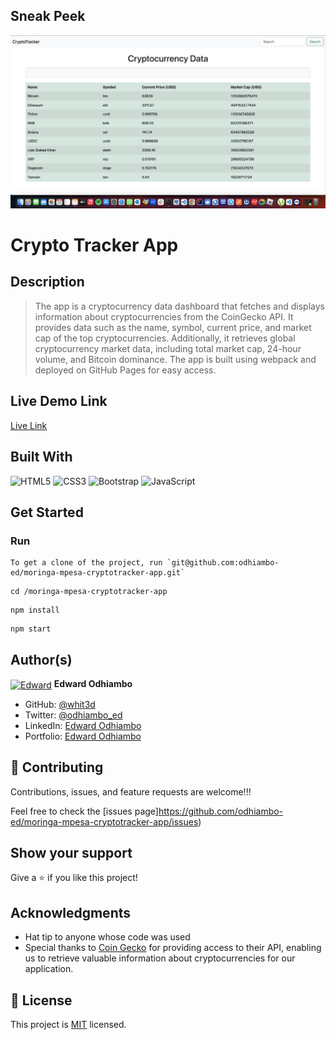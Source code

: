 ## Sneak Peek

![Chat](Screenshot-3.png)

# Crypto Tracker App

## Description

> The app is a cryptocurrency data dashboard that fetches and displays information about cryptocurrencies from the CoinGecko API. It provides data such as the name, symbol, current price, and market cap of the top cryptocurrencies. Additionally, it retrieves global cryptocurrency market data, including total market cap, 24-hour volume, and Bitcoin dominance. The app is built using webpack and deployed on GitHub Pages for easy access.

## Live Demo Link

[Live Link]()

## Built With

![HTML5](https://icongr.am/devicon/html5-original.svg?size=80&color=currentColor)
![CSS3](https://icongr.am/devicon/css3-original.svg?size=80&color=currentColor)
![Bootstrap](https://icongr.am/devicon/bootstrap-plain.svg?size=80&color=6916d0)
![JavaScript](https://icongr.am/devicon/javascript-plain.svg?size=80&color=6916d0)

## Get Started

### Run

```
To get a clone of the project, run `git@github.com:odhiambo-ed/moringa-mpesa-cryptotracker-app.git`
```

```
cd /moringa-mpesa-cryptotracker-app
```

```
npm install
```

```
npm start
```



## Author(s)

  <a href="https://github.com/odhiambo-ed" target="blank"><img align="center"
        src="https://github.com/white3d/GitHub-User-Content/blob/main/Passport_Ed-M.png"
        alt="Edward" height="80" width="80"/></a>   **Edward Odhiambo**

- GitHub: [@whit3d](https://github.com/odhiambo-ed)
- Twitter: [@odhiambo_ed](https://twitter.com/odhiambo_ed)
- LinkedIn: [Edward Odhiambo](https://www.linkedin.com/in/edward-odhiambo/)
- Portfolio: [Edward Odhiambo](https://edwardodhiambo.com/)

## 🤝 Contributing

Contributions, issues, and feature requests are welcome!!!

Feel free to check the [issues page]https://github.com/odhiambo-ed/moringa-mpesa-cryptotracker-app/issues)

## Show your support

Give a ⭐️ if you like this project!

## Acknowledgments

- Hat tip to anyone whose code was used
- Special thanks to [Coin Gecko](https://docs.coingecko.com/reference/introduction) for providing access to their API, enabling us to retrieve valuable information about cryptocurrencies for our application.
## 📝 License

This project is [MIT](https://github.com/white3d/GitHub-User-Content/blob/main/LICENSE) licensed.

